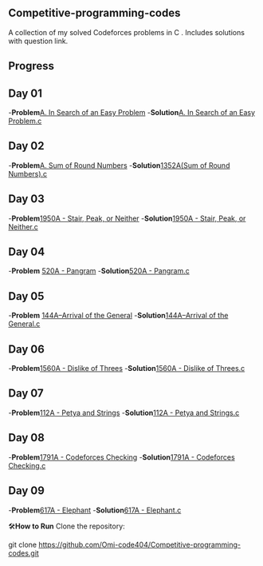 ## Competitive-programming-codes
A collection of my solved Codeforces problems in C . Includes solutions with question link.

## Progress
## Day 01
-**Problem**[A. In Search of an Easy Problem](https://codeforces.com/contest/1030/problem/A)
-**Solution**[A. In Search of an Easy Problem.c](https://github.com/Omi-code404/Competitive-programming-codes/blob/main/Day01/Day02_A.In%20Search%20of%20an%20Easy%20problem.c) 
## Day 02
-**Problem**[A. Sum of Round Numbers](https://codeforces.com/problemset/problem/1352/A)
-**Solution**[1352A(Sum of Round Numbers).c](https://github.com/Omi-code404/Competitive-programming-codes/blob/main/Day02/1352A(Sum%20of%20Round%20Numbers).c)
## Day 03
-**Problem**[1950A - Stair, Peak, or Neither](https://codeforces.com/problemset/problem/1950/A)
-**Solution**[1950A - Stair, Peak, or Neither.c](https://github.com/Omi-code404/Competitive-programming-codes/blob/main/Day03/1950A%20-%20Stair%2C%20Peak%2C%20or%20Neither.c)
## Day 04
-**Problem** [520A - Pangram](https://codeforces.com/problemset/problem/520/A)
-**Solution**[520A - Pangram.c](https://github.com/Omi-code404/Competitive-programming-codes/blob/main/Day04/520A%20-%20Pangram.c)
## Day 05
-**Problem** [144A–Arrival of the General](https://codeforces.com/contest/144/problem/A)
-**Solution**[144A–Arrival of the General.c](https://github.com/Omi-code404/Competitive-programming-codes/blob/main/Day05/144A-Arrival%20of%20the%20General.c)
## Day 06
-**Problem**[1560A - Dislike of Threes](https://codeforces.com/problemset/problem/1560/A)
-**Solution**[1560A - Dislike of Threes.c](https://github.com/Omi-code404/Competitive-programming-codes/blob/main/Day06/1560A%20-%20Dislike%20of%20Threes.c)

## Day 07
-**Problem**[112A - Petya and Strings](https://codeforces.com/problemset/problem/112/A)
-**Solution**[112A - Petya and Strings.c](https://github.com/Omi-code404/Competitive-programming-codes/blob/main/Day07/112A%20-%20Petya%20and%20Strings.c)
## Day 08
-**Problem**[1791A - Codeforces Checking](https://codeforces.com/problemset/problem/1791/A)
-**Solution**[1791A - Codeforces Checking.c](https://github.com/Omi-code404/Competitive-programming-codes/blob/main/Day08/1791A%20-%20Codeforces%20Checking.c)
## Day 09
-**Problem**[617A - Elephant](https://codeforces.com/problemset/problem/617/A)
-**Solution**[617A - Elephant.c](https://github.com/Omi-code404/Competitive-programming-codes/blob/main/Day09/617A%20-%20Elephant.c)

🛠**How to Run**
Clone the repository:

git clone https://github.com/Omi-code404/Competitive-programming-codes.git
